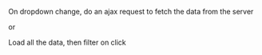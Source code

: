 On dropdown change, do an ajax request to fetch the data from the server

or

Load all the data, then filter on click
